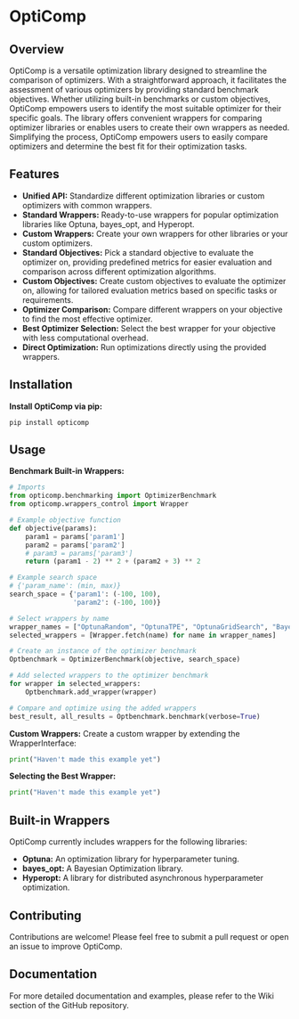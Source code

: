 # OptiComp
## Overview
OptiComp is a versatile optimization library designed to streamline the comparison of optimizers. With a straightforward approach, it facilitates the assessment of various optimizers by providing standard benchmark objectives. Whether utilizing built-in benchmarks or custom objectives, OptiComp empowers users to identify the most suitable optimizer for their specific goals. The library offers convenient wrappers for comparing optimizer libraries or enables users to create their own wrappers as needed. Simplifying the process, OptiComp empowers users to easily compare optimizers and determine the best fit for their optimization tasks.

## Features
- **Unified API:** Standardize different optimization libraries or custom optimizers with common wrappers.
- **Standard Wrappers:** Ready-to-use wrappers for popular optimization libraries like Optuna, bayes_opt, and Hyperopt.
- **Custom Wrappers:** Create your own wrappers for other libraries or your custom optimizers.
- **Standard Objectives:** Pick a standard objective to evaluate the optimizer on, providing predefined metrics for easier evaluation and comparison across different optimization algorithms.
- **Custom Objectives:** Create custom objectives to evaluate the optimizer on, allowing for tailored evaluation metrics based on specific tasks or requirements.
- **Optimizer Comparison:** Compare different wrappers on your objective to find the most effective optimizer.
- **Best Optimizer Selection:** Select the best wrapper for your objective with less computational overhead.
- **Direct Optimization:** Run optimizations directly using the provided wrappers.

## Installation
**Install OptiComp via pip:**

```
pip install opticomp
```

## Usage
**Benchmark Built-in Wrappers:**
```python
# Imports
from opticomp.benchmarking import OptimizerBenchmark
from opticomp.wrappers_control import Wrapper

# Example objective function
def objective(params):
    param1 = params['param1'] 
    param2 = params['param2'] 
    # param3 = params['param3'] 
    return (param1 - 2) ** 2 + (param2 + 3) ** 2

# Example search space
# {'param_name': (min, max)}
search_space = {'param1': (-100, 100), 
                'param2': (-100, 100)}

# Select wrappers by name
wrapper_names = ["OptunaRandom", "OptunaTPE", "OptunaGridSearch", "BayesianOpt"]
selected_wrappers = [Wrapper.fetch(name) for name in wrapper_names]

# Create an instance of the optimizer benchmark
Optbenchmark = OptimizerBenchmark(objective, search_space)

# Add selected wrappers to the optimizer benchmark
for wrapper in selected_wrappers:
    Optbenchmark.add_wrapper(wrapper)

# Compare and optimize using the added wrappers
best_result, all_results = Optbenchmark.benchmark(verbose=True)
```

**Custom Wrappers:**
Create a custom wrapper by extending the WrapperInterface:

```python
print("Haven't made this example yet")
```

**Selecting the Best Wrapper:**
```python
print("Haven't made this example yet")
```

## Built-in Wrappers
OptiComp currently includes wrappers for the following libraries:

- **Optuna:** An optimization library for hyperparameter tuning.
- **bayes_opt:** A Bayesian Optimization library.
- **Hyperopt:** A library for distributed asynchronous hyperparameter optimization.


## Contributing
Contributions are welcome! Please feel free to submit a pull request or open an issue to improve OptiComp.

## Documentation
For more detailed documentation and examples, please refer to the Wiki section of the GitHub repository.
